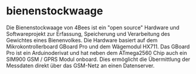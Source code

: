 # bienenstockwaage
Die Bienenstockwaage von 4Bees ist ein "open source" Hardware und Softwareprojekt zur Erfassung, Speicherung und Verarbeitung des Gewichtes eines Bienenvolkes. Die Hardware basiert auf dem Mikrokontrollerboard GBoard Pro und dem Wägemodul HX711. 
Das GBoard Pro ist ein Arduinoderivat und hat neben dem ATmega2560 Chip auch ein SIM900 GSM / GPRS Modul onboard. Dies ermöglicht die Übermittlung der Messdaten direkt über das GSM-Netz an einen Datenserver.
